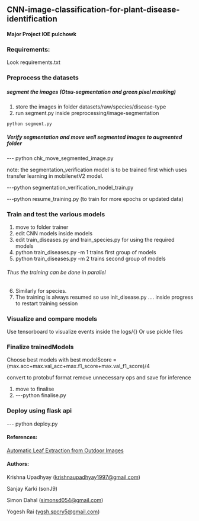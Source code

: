 ## CNN-image-classification-for-plant-disease-identification
#### Major Project IOE pulchowk

### Requirements:
Look requirements.txt


### Preprocess the datasets
##### segment the images (Otsu-segmentation and green pixel masking)
1. store the images in folder datasets/raw/species/disease-type
2. run  segment.py  inside preprocessing/image-segmentation
```
python segment.py
```

##### Verify segmentation and move well segmented images to augmented folder
--- python chk_move_segmented_image.py

note: the segmentation_verification model is to be trained first which uses transfer learning in mobilenetV2 model.

---python segmentation_verification_model_train.py

---python resume_training.py  (to train for more epochs or updated data)

### Train and test the various models
1. move to folder trainer
2. edit CNN models inside models
3. edit train_diseases.py and train_species.py for using the required models
4. python train_diseases.py -m 1 trains first group of models
5. python train_diseases.py -m 2 trains second group of models
###### Thus the training can be done in parallel
6. Similarly for species.
7. The training is always resumed so use init_disease.py .... inside progress to restart training session

### Visualize and compare models 
Use tensorboard to visualize events inside the logs/{}  Or use pickle files

### Finalize trainedModels
Choose best models with best modelScore = (max.acc+max.val_acc+max.f1_score+max.val_f1_score)/4

convert to protobuf format remove unnecessary ops and save for inference
1. move to finalise 
2. ---python finalise.py

### Deploy using flask api
--- python deploy.py

#### References:

[Automatic Leaf Extraction from Outdoor
Images ](https://arxiv.org/pdf/1709.06437.pdf)


#### Authors:

Krishna Upadhyay (krishnaupadhyay1997@gmail.com)

Sanjay Karki (sonJ9)

Simon Dahal (simonsd054@gmail.com)

Yogesh Rai (ygsh.spcry5@gmail.com)


